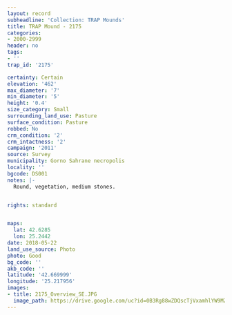 ```yaml
---
layout: record
subheadline: 'Collection: TRAP Mounds'
title: TRAP Mound - 2175
categories:
- 2000-2999
header: no
tags:
- ''
trap_id: '2175'

certainty: Certain
elevation: '462'
max_diameter: '7'
min_diameter: '5'
height: '0.4'
size_category: Small
surrounding_land_use: Pasture
surface_condition: Pasture
robbed: No
crm_condition: '2'
crm_intactness: '2'
campaign: '2011'
source: Survey
municipality: Gorno Sahrane necropolis
locality: ''
bgcode: DS001
notes: |-
  Round, vegetation, medium stones.


rights: standard


maps:
  lat: 42.6285
  lon: 25.2442
date: 2018-05-22
land_use_source: Photo
photo: Good
bg_code: ''
akb_code: ''
latitude: '42.669999'
longitude: '25.217956'
images:
- title: 2175_Overview_SE.JPG
  image_path: https://drive.google.com/uc?id=0B3Rg88wZDQscTjVxamhlYW9MZms
---
```

